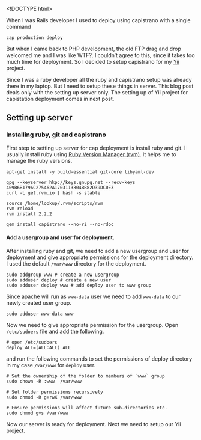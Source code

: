 &lt;!DOCTYPE html&gt;

When I was Rails developer I used to deploy using capistrano with a single command

    cap production deploy

But when I came back to PHP development, the old FTP drag and drop welcomed me and I was like WTF?. I couldn’t agree to this, since it takes too much time for deployment. So I decided to setup capistrano for my [Yii](http://yiiframework.com/) project.

Since I was a ruby developer all the ruby and capistrano setup was already there in my laptop. But I need to setup these things in server. This blog post deals only with the setting up server only. The setting up of Yii project for capistation deployment comes in next post.

Setting up server
-----------------

### Installing ruby, git and capistrano

First step to setting up server for cap deployment is install ruby and git. I usually install ruby using [Ruby Version Manager (rvm)](http://rvm.io). It helps me to manage the ruby versions.

    apt-get install -y build-essential git-core libyaml-dev 
     
    gpg --keyserver hkp://keys.gnupg.net --recv-keys 409B6B1796C275462A1703113804BB82D39DC0E3
    curl -L get.rvm.io | bash -s stable
     
    source /home/lookup/.rvm/scripts/rvm
    rvm reload
    rvm install 2.2.2
     
    gem install capistrano --no-ri --no-rdoc

#### Add a usergroup and user for deployment.

After installing ruby and git, we need to add a new usergroup and user for deployment and give appropriate permissions for the deployment directory. I used the default `/var/www` directory for the deployment.

    sudo addgroup www # create a new usergroup
    sudo adduser deploy # create a new user
    sudo adduser deploy www # add deploy user to www group

Since apache will run as `www-data` user we need to add `www-data` to our newly created user group.

    sudo adduser www-data www

Now we need to give appropriate permission for the usergroup. Open `/etc/sudoers` file and add the following.

    # open /etc/sudoers
    deploy ALL=(ALL:ALL) ALL

and run the following commands to set the permissions of deploy directory in my case `/var/www` for `deploy` user.

    # Set the ownership of the folder to members of `www` group
    sudo chown -R :www  /var/www
     
    # Set folder permissions recursively
    sudo chmod -R g+rwX /var/www
     
    # Ensure permissions will affect future sub-directories etc.
    sudo chmod g+s /var/www

Now our server is ready for deployment. Next we need to setup our Yii project.
